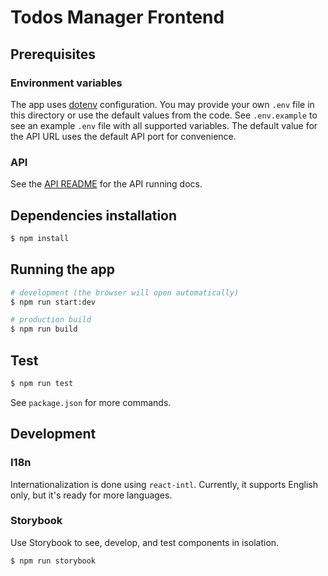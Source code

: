 # Todos Manager Frontend

## Prerequisites

### Environment variables
The app uses [dotenv](https://github.com/motdotla/dotenv) configuration.
You may provide your own `.env` file in this directory or use the default values from the code.
See `.env.example` to see an example `.env` file with all supported variables.
The default value for the API URL uses the default API port for convenience.

### API
See the [API README](../api/README.md) for the API running docs.

## Dependencies installation

```bash
$ npm install
```

## Running the app

```bash
# development (the browser will open automatically)
$ npm run start:dev

# production build
$ npm run build
```

## Test

```bash
$ npm run test
```

See `package.json` for more commands.


## Development

### I18n
Internationalization is done using `react-intl`.
Currently, it supports English only, but it's ready for more languages.

### Storybook
Use Storybook to see, develop, and test components in isolation.
```bash
$ npm run storybook
```
